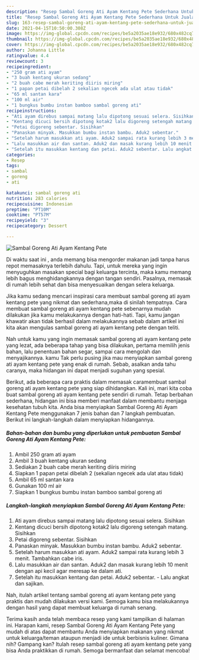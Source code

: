 ```yaml
---
description: "Resep Sambal Goreng Ati Ayam Kentang Pete Sederhana Untuk Jualan"
title: "Resep Sambal Goreng Ati Ayam Kentang Pete Sederhana Untuk Jualan"
slug: 163-resep-sambal-goreng-ati-ayam-kentang-pete-sederhana-untuk-jualan
date: 2021-04-15T10:50:00.308Z
image: https://img-global.cpcdn.com/recipes/be5a2035ae18e932/680x482cq70/sambal-goreng-ati-ayam-kentang-pete-foto-resep-utama.jpg
thumbnail: https://img-global.cpcdn.com/recipes/be5a2035ae18e932/680x482cq70/sambal-goreng-ati-ayam-kentang-pete-foto-resep-utama.jpg
cover: https://img-global.cpcdn.com/recipes/be5a2035ae18e932/680x482cq70/sambal-goreng-ati-ayam-kentang-pete-foto-resep-utama.jpg
author: Johanna Little
ratingvalue: 4.4
reviewcount: 3
recipeingredient:
- "250 gram ati ayam"
- "3 buah kentang ukuran sedang"
- "2 buah cabe merah keriting diiris miring"
- "1 papan petai dibelah 2 sekalian ngecek ada ulat atau tidak"
- "65 ml santan kara"
- "100 ml air"
- "1 bungkus bumbu instan bamboo sambal goreng ati"
recipeinstructions:
- "Ati ayam direbus sampai matang lalu dipotong sesuai selera. Sisihkan"
- "Kentang dicuci bersih dipotong kotak2 lalu digoreng setengah matang. Sisihkan"
- "Petai digoreng sebentar. Sisihkan"
- "Panaskan minyak. Masukkan bumbu instan bambu. Aduk2 sebentar."
- "Setelah harum masukkan ati ayam. Aduk2 sampai rata kurang lebih 3 menit. Tambahkan cabe iris."
- "Lalu masukkan air dan santan. Aduk2 dan masak kurang lebih 10 menit dengan api kecil agar meresap ke dalam ati."
- "Setelah itu masukkan kentang dan petai. Aduk2 sebentar. Lalu angkat dan sajikan."
categories:
- Resep
tags:
- sambal
- goreng
- ati

katakunci: sambal goreng ati 
nutrition: 283 calories
recipecuisine: Indonesian
preptime: "PT10M"
cooktime: "PT57M"
recipeyield: "3"
recipecategory: Dessert

---
```



![Sambal Goreng Ati Ayam Kentang Pete](https://img-global.cpcdn.com/recipes/be5a2035ae18e932/680x482cq70/sambal-goreng-ati-ayam-kentang-pete-foto-resep-utama.jpg)

Di waktu  saat ini , anda memang bisa mengorder makanan jadi tanpa harus repot memasaknya terlebih dahulu. Tapi, untuk mereka yang ingin menyuguhkan masakan special bagi keluarga tercinta, maka kamu memang lebih bagus menghidangkannya dengan tangan sendiri. Pasalnya, memasak di rumah lebih sehat dan bisa menyesuaikan dengan selera keluarga.

Jika kamu sedang mencari inspirasi cara membuat sambal goreng ati ayam kentang pete yang nikmat dan sederhana,maka di sinilah tempatnya. Cara membuat sambal goreng ati ayam kentang pete  sebenarnya mudah dilakukan jika kamu melakukannya dengan hati-hati. Tapi, kamu jangan khawatir akan tidak berhasil dalam melakukannya 
sebab dalam artikel ini kita akan mengulas sambal goreng ati ayam kentang pete dengan teliti.  



Nah untuk kamu yang ingin memasak sambal goreng ati ayam kentang pete yang lezat, ada beberapa tahap yang bisa dilakukan, pertama memilih jenis bahan, lalu penentuan bahan segar, sampai cara mengolah dan menyajikannya. kamu Tak perlu pusing jika mau menyiapkan sambal goreng ati ayam kentang pete yang enak di rumah. Sebab, asalkan anda  tahu caranya, maka hidangan ini dapat menjadi suguhan yang spesial.

Berikut, ada beberapa cara praktis  dalam memasak caramembuat sambal goreng ati ayam kentang pete yang siap dihidangkan. Kali ini, mari kita coba buat sambal goreng ati ayam kentang pete sendiri di rumah. Tetap berbahan sederhana, hidangan ini bisa memberi manfaat dalam membantu menjaga kesehatan tubuh kita. Anda bisa menyiapkan Sambal Goreng Ati Ayam Kentang Pete menggunakan 7 jenis bahan dan 7 langkah pembuatan. Berikut ini langkah-langkah dalam menyiapkan hidangannya.

<!--inarticleads1-->

##### Bahan-bahan dan bumbu yang diperlukan untuk pembuatan Sambal Goreng Ati Ayam Kentang Pete:

1. Ambil 250 gram ati ayam
1. Ambil 3 buah kentang ukuran sedang
1. Sediakan 2 buah cabe merah keriting diiris miring
1. Siapkan 1 papan petai dibelah 2 (sekalian ngecek ada ulat atau tidak)
1. Ambil 65 ml santan kara
1. Gunakan 100 ml air
1. Siapkan 1 bungkus bumbu instan bamboo sambal goreng ati




<!--inarticleads2-->

##### Langkah-langkah menyiapkan Sambal Goreng Ati Ayam Kentang Pete:

1. Ati ayam direbus sampai matang lalu dipotong sesuai selera. Sisihkan
1. Kentang dicuci bersih dipotong kotak2 lalu digoreng setengah matang. Sisihkan
1. Petai digoreng sebentar. Sisihkan
1. Panaskan minyak. Masukkan bumbu instan bambu. Aduk2 sebentar.
1. Setelah harum masukkan ati ayam. Aduk2 sampai rata kurang lebih 3 menit. Tambahkan cabe iris.
1. Lalu masukkan air dan santan. Aduk2 dan masak kurang lebih 10 menit dengan api kecil agar meresap ke dalam ati.
1. Setelah itu masukkan kentang dan petai. Aduk2 sebentar. - Lalu angkat dan sajikan.




Nah, itulah artikel tentang  sambal goreng ati ayam kentang pete  yang praktis dan mudah dilakukan versi kami. Semoga kamu bisa melakukannya dengan hasil yang dapat membuat keluarga di rumah senang. 

Terima kasih anda telah membaca resep yang kami tampilkan di halaman ini. Harapan kami, resep  Sambal Goreng Ati Ayam Kentang Pete yang mudah di atas dapat membantu Anda menyiapkan makanan yang nikmat untuk keluarga/teman ataupun menjadi ide untuk berbisnis kuliner. Gimana nih? Gampang kan? Itulah resep sambal goreng ati ayam kentang pete yang bisa Anda praktikkan di rumah. Semoga bermanfaat dan selamat mencoba!

